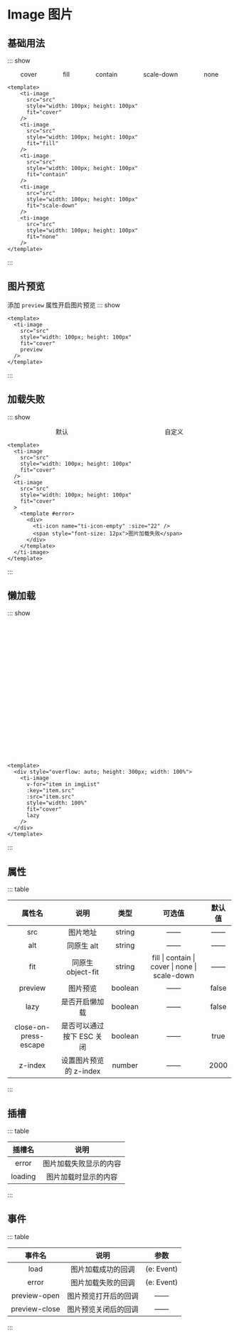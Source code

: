 <script setup>
const Src = "https://pic.jitudisk.com/public/2022/10/13/6e80843c89569.jpg"

const imgList = [
  {
    src: Src
  },
  {
    src: "https://pic.jitudisk.com/public/2022/10/14/68ebefa9903f9.webp"
  },
  {
    src: "https://pic.jitudisk.com/public/2022/10/13/01b1e3acadfd2.webp"
  },
  {
    src: "https://pic.jitudisk.com/public/2022/10/13/20336a754d567.webp"
  }
]
</script>

<style scoped lang="scss">
.ti-image-example {
  width: 100%;
  display: flex;
  flex-wrap: wrap;
  justify-content: space-around;
  .ti-image-example-item {
    text-align: center;
    span {
      font-size: 14px;
      display: block;
    }
  }
}
</style>

# Image 图片

## 基础用法
::: show
<div class="ti-image-example">
  <div class="ti-image-example-item">
    <ti-image
      :src="Src"
      style="width: 100px; height: 100px"
      fit="cover"
    />
    <span>cover</span>
  </div>
  <div class="ti-image-example-item">
    <ti-image
      :src="Src"
      style="width: 100px; height: 100px"
      fit="fill"
    />
    <span>fill</span>
  </div>
  <div class="ti-image-example-item">
    <ti-image
      :src="Src"
      style="width: 100px; height: 100px"
      fit="contain"
    />
    <span>contain</span>
  </div>
  <div class="ti-image-example-item">
    <ti-image
      :src="Src"
      style="width: 100px; height: 100px"
      fit="scale-down"
    />
    <span>scale-down</span>
  </div>
  <div class="ti-image-example-item">
    <ti-image
      :src="Src"
      style="width: 100px; height: 100px"
      fit="none"
    />
    <span>none</span>
  </div>
</div>

``` vue
<template>
    <ti-image
      src="src"
      style="width: 100px; height: 100px"
      fit="cover"
    />
    <ti-image
      src="src"
      style="width: 100px; height: 100px"
      fit="fill"
    />
    <ti-image
      src="src"
      style="width: 100px; height: 100px"
      fit="contain"
    />
    <ti-image
      src="src"
      style="width: 100px; height: 100px"
      fit="scale-down"
    />
    <ti-image
      src="src"
      style="width: 100px; height: 100px"
      fit="none"
    />
</template>
```
:::

## 图片预览
添加 `preview` 属性开启图片预览
::: show
<ti-image
  :src="Src"
  style="width: 100px; height: 100px"
  fit="cover"
  preview
/>

``` vue
<template>
  <ti-image
    src="src"
    style="width: 100px; height: 100px"
    fit="cover"
    preview
  />
</template>
```
:::

## 加载失败
::: show
<div class="ti-image-example">
  <div class="ti-image-example-item">
    <ti-image
      src="#"
      style="width: 100px; height: 100px"
      fit="cover"
    />
    <span>默认</span>
  </div>
  <div class="ti-image-example-item">
    <ti-image
      src="#"
      style="width: 100px; height: 100px"
      fit="cover"
    >
      <template #error>
        <div>
          <ti-icon name="ti-icon-empty" :size="22" />
          <span style="font-size: 12px">图片加载失败</span>
        </div>
      </template>
    </ti-image>
    <span>自定义</span>
  </div>
</div>

``` vue
<template>
  <ti-image
    src="src"
    style="width: 100px; height: 100px"
    fit="cover"
  />
  <ti-image
    src="src"
    style="width: 100px; height: 100px"
    fit="cover"
  >
    <template #error>
      <div>
        <ti-icon name="ti-icon-empty" :size="22" />
        <span style="font-size: 12px">图片加载失败</span>
      </div>
    </template>
  </ti-image>
</template>
```
:::

## 懒加载
::: show
<div style="overflow: auto; height: 300px; width: 100%">
<ti-image
  v-for="item in imgList"
  :key="item.src"
  :src="item.src"
  style="width: 100%"
  fit="cover"
  lazy
/>
</div>

``` vue
<template>
  <div style="overflow: auto; height: 300px; width: 100%">
    <ti-image
      v-for="item in imgList"
      :key="item.src"
      :src="item.src"
      style="width: 100%"
      fit="cover"
      lazy
    />
  </div>
</template>
```
:::

## 属性

::: table

| 属性名  | 说明  | 类型 | 可选值 | 默认值 |
| :----: | :----: | :----: | :----: | :----: |
| src | 图片地址 | string | —— | —— |
| alt | 同原生 alt | string | —— | —— |
| fit | 同原生 object-fit | string | fill \| contain \| cover \| none \| scale-down | —— |
| preview | 图片预览 | boolean | —— | false |
| lazy | 是否开启懒加载 | boolean | —— | false |
| close-on-press-escape | 是否可以通过按下 ESC 关闭  | boolean | —— | true |
| z-index | 设置图片预览的 z-index	 | number | —— | 2000 |

:::

## 插槽

::: table

| 插槽名  | 说明  |
| :----: | :----: |
| error | 图片加载失败显示的内容 |
| loading | 图片加载时显示的内容 |

:::

## 事件
::: table

| 事件名  | 说明  | 参数 |
| :----: | :----: | :----: |
| load | 图片加载成功的回调 | (e: Event) |
| error | 图片加载失败的回调 | (e: Event) |
| preview-open | 图片预览打开后的回调 | —— |
| preview-close | 图片预览关闭后的回调 | —— |

:::